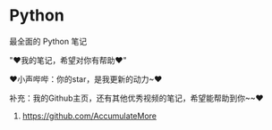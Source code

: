 # Python

最全面的 Python 笔记

"♥我的笔记，希望对你有帮助♥"

♥小声哔哔：你的star，是我更新的动力~♥

补充：我的Github主页，还有其他优秀视频的笔记，希望能帮助到你~~♥

1. https://github.com/AccumulateMore
